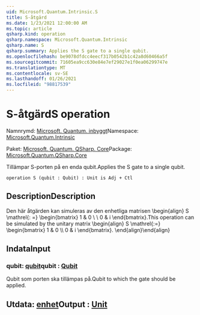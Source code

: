 ```yaml
---
uid: Microsoft.Quantum.Intrinsic.S
title: S-åtgärd
ms.date: 1/23/2021 12:00:00 AM
ms.topic: article
qsharp.kind: operation
qsharp.namespace: Microsoft.Quantum.Intrinsic
qsharp.name: S
qsharp.summary: Applies the S gate to a single qubit.
ms.openlocfilehash: be9078dfdcc4eecf317b0542b1c42a8d60466a5f
ms.sourcegitcommit: 71605ea9cc630e84e7ef29027e1f0ea06299747e
ms.translationtype: MT
ms.contentlocale: sv-SE
ms.lasthandoff: 01/26/2021
ms.locfileid: "98817539"
---
```

# <a name="s-operation"></a><span data-ttu-id="144f8-102">S-åtgärd</span><span class="sxs-lookup"><span data-stu-id="144f8-102">S operation</span></span>

<span data-ttu-id="144f8-103">Namnrymd: [Microsoft. Quantum. inbyggt](xref:Microsoft.Quantum.Intrinsic)</span><span class="sxs-lookup"><span data-stu-id="144f8-103">Namespace: [Microsoft.Quantum.Intrinsic](xref:Microsoft.Quantum.Intrinsic)</span></span>

<span data-ttu-id="144f8-104">Paket: [Microsoft. Quantum. QSharp. Core](https://nuget.org/packages/Microsoft.Quantum.QSharp.Core)</span><span class="sxs-lookup"><span data-stu-id="144f8-104">Package: [Microsoft.Quantum.QSharp.Core](https://nuget.org/packages/Microsoft.Quantum.QSharp.Core)</span></span>


<span data-ttu-id="144f8-105">Tillämpar S-porten på en enda qubit.</span><span class="sxs-lookup"><span data-stu-id="144f8-105">Applies the S gate to a single qubit.</span></span>

```qsharp
operation S (qubit : Qubit) : Unit is Adj + Ctl
```


## <a name="description"></a><span data-ttu-id="144f8-106">Description</span><span class="sxs-lookup"><span data-stu-id="144f8-106">Description</span></span>

<span data-ttu-id="144f8-107">Den här åtgärden kan simuleras av den enhetliga matrisen \begin{align} S \mathrel{: =} \begin{bmatrix} 1 & 0 \\ \\ 0 & i \end{bmatrix}.</span><span class="sxs-lookup"><span data-stu-id="144f8-107">This operation can be simulated by the unitary matrix \begin{align} S \mathrel{:=} \begin{bmatrix} 1 & 0 \\\\ 0 & i \end{bmatrix}.</span></span>
<span data-ttu-id="144f8-108">\end{align}</span><span class="sxs-lookup"><span data-stu-id="144f8-108">\end{align}</span></span>

## <a name="input"></a><span data-ttu-id="144f8-109">Indata</span><span class="sxs-lookup"><span data-stu-id="144f8-109">Input</span></span>

### <a name="qubit--qubit"></a><span data-ttu-id="144f8-110">qubit: [qubit](xref:microsoft.quantum.lang-ref.qubit)</span><span class="sxs-lookup"><span data-stu-id="144f8-110">qubit : [Qubit](xref:microsoft.quantum.lang-ref.qubit)</span></span>

<span data-ttu-id="144f8-111">Qubit som porten ska tillämpas på.</span><span class="sxs-lookup"><span data-stu-id="144f8-111">Qubit to which the gate should be applied.</span></span>



## <a name="output--unit"></a><span data-ttu-id="144f8-112">Utdata: [enhet](xref:microsoft.quantum.lang-ref.unit)</span><span class="sxs-lookup"><span data-stu-id="144f8-112">Output : [Unit](xref:microsoft.quantum.lang-ref.unit)</span></span>

